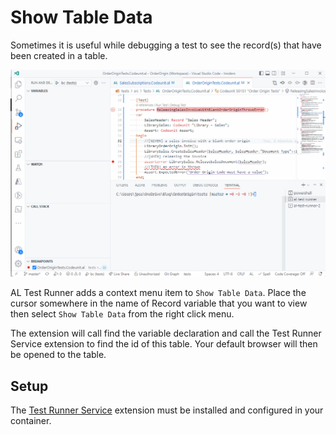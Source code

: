 # Show Table Data
Sometimes it is useful while debugging a test to see the record(s) that have been created in a table.

![](..\images\show-table-data.gif)

AL Test Runner adds a context menu item to ```Show Table Data```. Place the cursor somewhere in the name of Record variable that you want to view then select ```Show Table Data``` from the right click menu.

The extension will call find the variable declaration and call the Test Runner Service extension to find the id of this table. Your default browser will then be opened to the table.

## Setup
The [Test Runner Service](test-runner-service.md) extension must be installed and configured in your container.